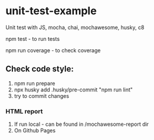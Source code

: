 # unit-test-example
Unit test with JS, mocha, chai, mochawesome, husky, c8

<p>npm test - to run tests</p> 
<p>npm run coverage - to check coverage</p>

## Check code style:
1. npm run prepare
2. npx husky add .husky/pre-commit "npm run lint"
3. try to commit changes

### HTML report 
1. If run local - can be found in /mochawesome-report dir
2. On Github Pages


